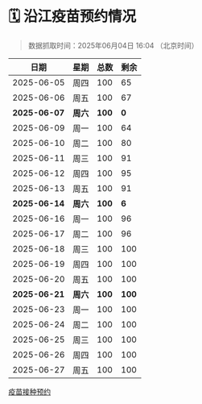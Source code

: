 # 🗓️ 沿江疫苗预约情况

> 数据抓取时间：2025年06月04日 16:04 （北京时间）

| 日期 | 星期 | 总数 | 剩余 |
|------|------|------|------|
| 2025-06-05 | 周四 | 100 | 65 |
| 2025-06-06 | 周五 | 100 | 67 |
| **2025-06-07** | **周六** | **100** | **0** |
| 2025-06-09 | 周一 | 100 | 64 |
| 2025-06-10 | 周二 | 100 | 80 |
| 2025-06-11 | 周三 | 100 | 91 |
| 2025-06-12 | 周四 | 100 | 95 |
| 2025-06-13 | 周五 | 100 | 91 |
| **2025-06-14** | **周六** | **100** | **6** |
| 2025-06-16 | 周一 | 100 | 96 |
| 2025-06-17 | 周二 | 100 | 96 |
| 2025-06-18 | 周三 | 100 | 100 |
| 2025-06-19 | 周四 | 100 | 100 |
| 2025-06-20 | 周五 | 100 | 100 |
| **2025-06-21** | **周六** | **100** | **100** |
| 2025-06-23 | 周一 | 100 | 100 |
| 2025-06-24 | 周二 | 100 | 100 |
| 2025-06-25 | 周三 | 100 | 100 |
| 2025-06-26 | 周四 | 100 | 100 |
| 2025-06-27 | 周五 | 100 | 100 |

<a href="http://yfzweb.ishequ.net/#/login">疫苗接种预约</a>
